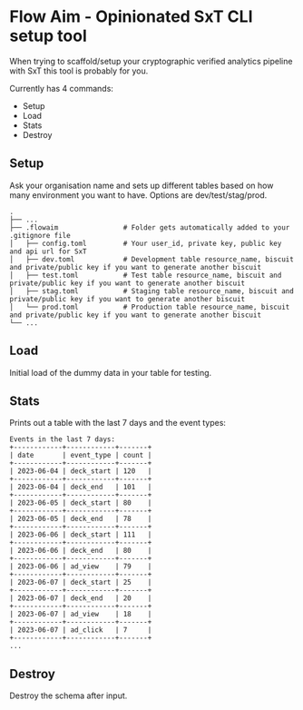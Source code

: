 # Flow Aim - Opinionated SxT CLI setup tool

When trying to scaffold/setup your cryptographic verified analytics pipeline with SxT this tool is probably for you.

Currently has 4 commands:

- Setup
- Load
- Stats
- Destroy 

## Setup

Ask your organisation name and sets up different tables based on how many environment you want to have. Options are dev/test/stag/prod.
```
.
├── ...
├── .flowaim                # Folder gets automatically added to your .gitignore file
│   ├── config.toml         # Your user_id, private key, public key and api url for SxT
│   ├── dev.toml            # Development table resource_name, biscuit and private/public key if you want to generate another biscuit
│   ├── test.toml           # Test table resource_name, biscuit and private/public key if you want to generate another biscuit
│   ├── stag.toml           # Staging table resource_name, biscuit and private/public key if you want to generate another biscuit
│   └── prod.toml           # Production table resource_name, biscuit and private/public key if you want to generate another biscuit
└── ...
```
## Load

Initial load of the dummy data in your table for testing. 

## Stats

Prints out a table with the last 7 days and the event types:
```
Events in the last 7 days:
+------------+------------+-------+
| date       | event_type | count |
+------------+------------+-------+
| 2023-06-04 | deck_start | 120   |
+------------+------------+-------+
| 2023-06-04 | deck_end   | 101   |
+------------+------------+-------+
| 2023-06-05 | deck_start | 80    |
+------------+------------+-------+
| 2023-06-05 | deck_end   | 78    |
+------------+------------+-------+
| 2023-06-06 | deck_start | 111   |
+------------+------------+-------+
| 2023-06-06 | deck_end   | 80    |
+------------+------------+-------+
| 2023-06-06 | ad_view    | 79    |
+------------+------------+-------+
| 2023-06-07 | deck_start | 25    |
+------------+------------+-------+
| 2023-06-07 | deck_end   | 20    |
+------------+------------+-------+
| 2023-06-07 | ad_view    | 18    |
+------------+------------+-------+
| 2023-06-07 | ad_click   | 7     |
+------------+------------+-------+
...
```
## Destroy

Destroy the schema after input. 
